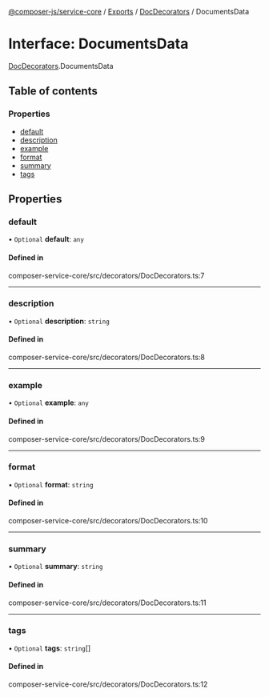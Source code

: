 [@composer-js/service-core](../README.md) / [Exports](../modules.md) / [DocDecorators](../modules/DocDecorators.md) / DocumentsData

# Interface: DocumentsData

[DocDecorators](../modules/DocDecorators.md).DocumentsData

## Table of contents

### Properties

- [default](DocDecorators.DocumentsData.md#default)
- [description](DocDecorators.DocumentsData.md#description)
- [example](DocDecorators.DocumentsData.md#example)
- [format](DocDecorators.DocumentsData.md#format)
- [summary](DocDecorators.DocumentsData.md#summary)
- [tags](DocDecorators.DocumentsData.md#tags)

## Properties

### default

• `Optional` **default**: `any`

#### Defined in

composer-service-core/src/decorators/DocDecorators.ts:7

___

### description

• `Optional` **description**: `string`

#### Defined in

composer-service-core/src/decorators/DocDecorators.ts:8

___

### example

• `Optional` **example**: `any`

#### Defined in

composer-service-core/src/decorators/DocDecorators.ts:9

___

### format

• `Optional` **format**: `string`

#### Defined in

composer-service-core/src/decorators/DocDecorators.ts:10

___

### summary

• `Optional` **summary**: `string`

#### Defined in

composer-service-core/src/decorators/DocDecorators.ts:11

___

### tags

• `Optional` **tags**: `string`[]

#### Defined in

composer-service-core/src/decorators/DocDecorators.ts:12
